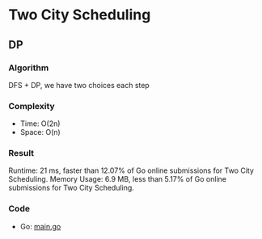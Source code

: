 # Two City Scheduling



## DP



### Algorithm

DFS + DP, we have two choices each step


### Complexity

- Time: O(2n)
- Space: O(n)


### Result

Runtime: 21 ms, faster than 12.07% of Go online submissions for Two City Scheduling.
Memory Usage: 6.9 MB, less than 5.17% of Go online submissions for Two City Scheduling.


### Code

- Go: [main.go](#maingo)